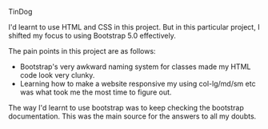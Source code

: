 TinDog

I'd learnt to use HTML and CSS in this project.
But in this particular project, I shifted my focus to using Bootstrap 5.0 effectively.

The pain points in this project are as follows:
- Bootstrap's very awkward naming system for classes made my HTML code look very clunky.
- Learning how to make a website responsive my using col-lg/md/sm etc was what took me the most time to figure out. 

The way I'd learnt to use bootstrap was to keep checking the bootstrap documentation. This was the main source for the answers to all my doubts.
